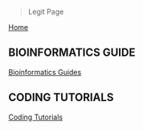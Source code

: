 > Legit Page

[Home](https://alcartez.github.io)

## BIOINFORMATICS GUIDE

[Bioinformatics Guides](Bioinformatics_Guides/index.md)

## CODING TUTORIALS

[Coding Tutorials](Coding_Tutorials\index.md)





